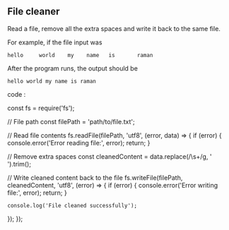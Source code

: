 ## File cleaner
Read a file, remove all the extra spaces and write it back to the same file.

For example, if the file input was
```
hello     world    my    name   is       raman
```

After the program runs, the output should be

```
hello world my name is raman
```


code :

const fs = require('fs');

// File path
const filePath = 'path/to/file.txt';

// Read file contents
fs.readFile(filePath, 'utf8', (error, data) => {
  if (error) {
    console.error('Error reading file:', error);
    return;
  }

  // Remove extra spaces
  const cleanedContent = data.replace(/\s+/g, ' ').trim();

  // Write cleaned content back to the file
  fs.writeFile(filePath, cleanedContent, 'utf8', (error) => {
    if (error) {
      console.error('Error writing file:', error);
      return;
    }

    console.log('File cleaned successfully');
  });
});

